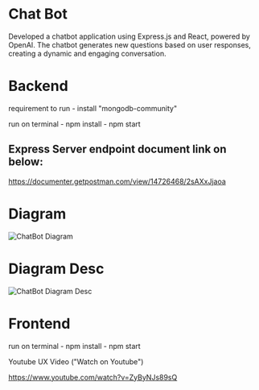 # Chat Bot

Developed a chatbot application using Express.js and React, powered by OpenAI. The chatbot generates new questions based on user responses, creating a dynamic and engaging conversation.

# Backend

requirement to run
    - install
        "mongodb-community"

run on terminal
    - npm install
    - npm start

## Express Server endpoint document link on below:

https://documenter.getpostman.com/view/14726468/2sAXxJjaoa

# Diagram
![ChatBot Diagram](https://github.com/CihanEksi/ChatBot/blob/master/Express/collection_diagram.png?raw=true)

# Diagram Desc
![ChatBot Diagram Desc](https://github.com/CihanEksi/ChatBot/blob/master/Express/collection_description.png?raw=true)

# Frontend

run on terminal
    - npm install
    - npm start

Youtube UX Video ("Watch on Youtube")

https://www.youtube.com/watch?v=ZyByNJs89sQ

